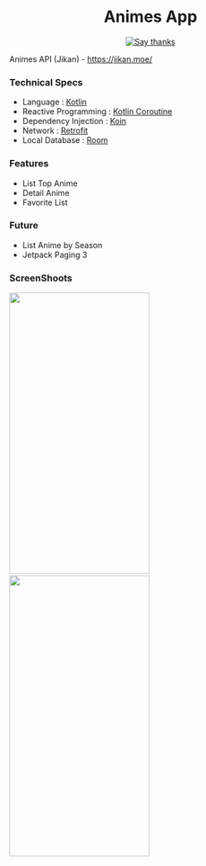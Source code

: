 <h1 align="center">
<br/>
Animes App
</h1>
<p align="center">
  <a href="https://github.com/RezaRamadhanIrianto/Animes-App/stargazers">
    <img src="https://img.shields.io/badge/Say%20Thanks-👍-1EAEDB.svg" alt="Say thanks">
  </a>
</p>

Animes API (Jikan) - https://jikan.moe/

### Technical Specs
- Language              : [Kotlin](https://kotlinlang.org/)
- Reactive Programming  : [Kotlin Coroutine](https://developer.android.com/kotlin/coroutines)
- Dependency Injection  : [Koin](https://insert-koin.io/)
- Network               : [Retrofit](https://square.github.io/retrofit/)
- Local Database        : [Room](https://developer.android.com/jetpack/androidx/releases/room)

### Features
- List Top Anime
- Detail Anime
- Favorite List

### Future
- List Anime by Season
- Jetpack Paging 3

### ScreenShoots
<img src="https://user-images.githubusercontent.com/46983732/118359377-4ebe5c00-b5ad-11eb-987c-0f454b23463f.jpeg" width="250" height= "500">&nbsp;&nbsp;&nbsp;&nbsp;
<img src="https://user-images.githubusercontent.com/46983732/118359371-4a923e80-b5ad-11eb-9025-f5106c257593.jpeg" width="250" height= "500">

